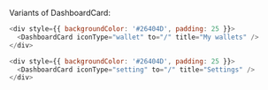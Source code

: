 Variants of DashboardCard:

```js
<div style={{ backgroundColor: '#26404D', padding: 25 }}>
  <DashboardCard iconType="wallet" to="/" title="My wallets" />
</div>
```

```js
<div style={{ backgroundColor: '#26404D', padding: 25 }}>
  <DashboardCard iconType="setting" to="/" title="Settings" />
</div>
```
